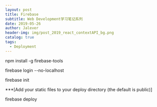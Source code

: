 ```yaml
---
layout: post
title: Firebase
subtitle: Web Development学习笔记系列
date: 2019-05-26
author: Jalever
header-img: img/post_2019_react_contextAPI_bg.png
catalog: true
tags:
  - Deployment
---
```


npm install -g firebase-tools<br/>

firebase login --no-localhost<br/>

firebase init<br/>

***[Add your static files to your deploy directory (the default is public)]

firebase deploy<br/>
